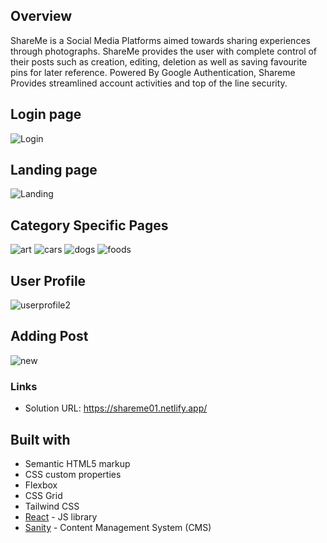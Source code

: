 ## Overview
ShareMe is a Social Media Platforms aimed towards sharing experiences through photographs.
ShareMe provides the user with complete control of their posts such as creation, editing, deletion as well as saving favourite pins for later reference.
Powered By Google Authentication, Shareme Provides streamlined account activities and top of the line security.


## Login page
![Login](https://user-images.githubusercontent.com/97960285/183783252-a6db8207-0a6f-4d67-874a-bb235ba52253.png)

## Landing page
![Landing](https://user-images.githubusercontent.com/97960285/183783274-eee928fd-e6cf-40db-8ede-81f6dd57b310.png)


## Category Specific Pages
![art](https://user-images.githubusercontent.com/97960285/183783307-94e4ccc7-ca69-44c5-b77f-206cb8ccb02a.png)
![cars](https://user-images.githubusercontent.com/97960285/183783310-0d06fc73-a4c3-4f11-bf79-3df7eb79faaa.png)
![dogs](https://user-images.githubusercontent.com/97960285/183783311-cfe72cc2-60a7-496f-b6fa-66b020fc970d.png)
![foods](https://user-images.githubusercontent.com/97960285/183783315-efbb9f2a-0cc7-4d92-af00-8b866f6b44bf.png)


## User Profile
![userprofile2](https://user-images.githubusercontent.com/97960285/183783432-bbe9a54e-5d2c-4e75-b336-540341181fb8.png)

## Adding Post
![new](https://user-images.githubusercontent.com/97960285/183783468-9f6b756d-fd9e-4e9d-afad-09ac6951f4cc.png)


### Links

- Solution URL: https://shareme01.netlify.app/


## Built with

- Semantic HTML5 markup
- CSS custom properties
- Flexbox
- CSS Grid
- Tailwind CSS
- [React](https://reactjs.org/) - JS library
- [Sanity](https://www.sanity.io) - Content Management System (CMS)
